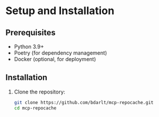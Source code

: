 # Setup and Installation

## Prerequisites
- Python 3.9+
- Poetry (for dependency management)
- Docker (optional, for deployment)

## Installation
1. Clone the repository:
   ```bash
   git clone https://github.com/bdarlt/mcp-repocache.git
   cd mcp-repocache

